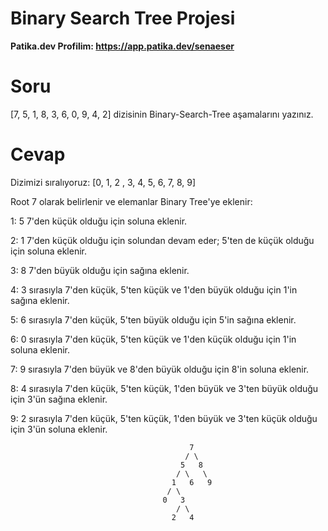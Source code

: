 # Binary Search Tree Projesi
**Patika.dev Profilim: https://app.patika.dev/senaeser**
# Soru
[7, 5, 1, 8, 3, 6, 0, 9, 4, 2] dizisinin Binary-Search-Tree aşamalarını yazınız.
# Cevap
Dizimizi sıralıyoruz: [0, 1, 2 , 3, 4, 5, 6, 7, 8, 9]

Root 7 olarak belirlenir ve elemanlar Binary Tree'ye eklenir:

1: 5 7'den küçük olduğu için soluna eklenir.

2: 1 7'den küçük olduğu için solundan devam eder; 5'ten de küçük olduğu için soluna eklenir.

3: 8 7'den büyük olduğu için sağına eklenir.

4: 3 sırasıyla 7'den küçük, 5'ten küçük ve 1'den büyük olduğu için 1'in sağına eklenir.

5: 6 sırasıyla 7'den küçük, 5'ten büyük olduğu için 5'in sağına eklenir.

6: 0 sırasıyla 7'den küçük, 5'ten küçük ve 1'den küçük olduğu için 1'in soluna eklenir.
 
7: 9 sırasıyla 7'den büyük ve 8'den büyük olduğu için 8'in soluna eklenir.

8: 4 sırasıyla 7'den küçük, 5'ten küçük, 1'den büyük ve 3'ten büyük olduğu için 3'ün sağına eklenir.

9: 2 sırasıyla 7'den küçük, 5'ten küçük, 1'den büyük ve 3'ten küçük olduğu için 3'ün soluna eklenir.

                                            7
                                           / \
                                          5   8
                                         / \   \
                                        1   6   9
                                       / \
                                      0   3
                                         / \
                                        2   4

